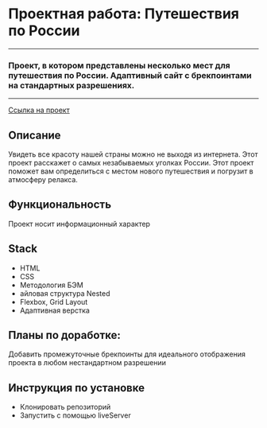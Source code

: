 # Проектная работа: Путешествия по России
---------------------------
### Проект, в котором представлены несколько мест для путешествия по России. Адаптивный сайт с брекпоинтами на стандартных разрешениях.
---------------------------
[Ссылка на проект](https://viktorypolischuk.github.io/russian-travel/)
## Описание
Увидеть все красоту нашей страны можно не выходя из интернета. Этот проект расскажет о самых незабываемых уголках России. Этот проект поможет вам определиться с местом нового путешествия и погрузит в атмосферу релакса.

## Функциональность
Проект носит информационный характер

## Stack
* HTML
* CSS
* Методология БЭМ
* айловая структура Nested
* Flexbox, Grid Layout
* Адаптивная верстка

## Планы по доработке:
Добавить промежуточные брекпоинты для идеального отображения проекта в любом нестандартном разрешении

##  Инструкция по установке
* Клонировать репозиторий 
* Запустить с помощью liveServer
